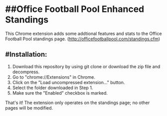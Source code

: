 ##Office Football Pool Enhanced Standings
=========================================

This Chrome extension adds some addtional features and stats to the Office Football Pool standings page.
(http://officefootballpool.com/standings.cfm)
 
#Installation:
-------------------------------------

1. Download this repository by using git clone or download the zip file and decompress.
2. Go to "chrome://Extensions" in Chrome.
3. Click on the "Load uncompressed extension..." button.
4. Select the folder downloaded in Step 1.
5. Make sure the "Enabled" checkbox is marked.

That's it! The extension only operates on the standings page; no other pages will be modified.
